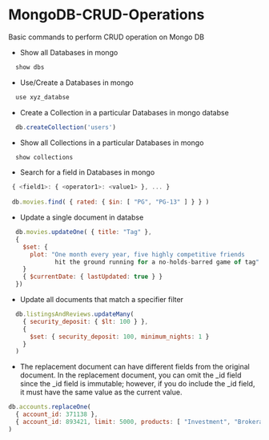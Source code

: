 # MongoDB-CRUD-Operations
Basic commands to perform CRUD operation on Mongo DB 

- Show all Databases in mongo
```js
  show dbs
```
- Use/Create a Databases in mongo
```js
  use xyz_databse
```

- Create a Collection in a particular Databases in mongo databse
```js
  db.createCollection('users')
```

- Show all Collections in a particular Databases in mongo
```js
  show collections
```

- Search for a field in Databases in mongo
```js
 { <field1>: { <operator1>: <value1> }, ... }
 
 db.movies.find( { rated: { $in: [ "PG", "PG-13" ] } } )
```
- Update a single document in databse 
```js
  db.movies.updateOne( { title: "Tag" },
  {
    $set: {
      plot: "One month every year, five highly competitive friends
             hit the ground running for a no-holds-barred game of tag"
    }
    { $currentDate: { lastUpdated: true } }
  })
```
- Update all documents that match a specifier filter
```js
  db.listingsAndReviews.updateMany(
    { security_deposit: { $lt: 100 } },
    {
      $set: { security_deposit: 100, minimum_nights: 1 }
    }
  )
```
- The replacement document can have different fields from the original document. In the replacement document, you can omit the _id field since the _id field is immutable; however, if you do include the _id field, it must have the same value as the current value.
```js
db.accounts.replaceOne(
  { account_id: 371138 },
  { account_id: 893421, limit: 5000, products: [ "Investment", "Brokerage" ] }
)
```
